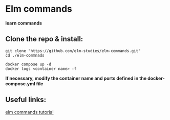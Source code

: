 # Elm commands

**learn commands**

## Clone the repo & install:

```
git clone "https://github.com/elm-studies/elm-commands.git"
cd ./elm-commnads

docker compose up -d
docker logs <container name> -f

```

**If necessary, modify the container name and ports defined in the docker-compose.yml file**

## Useful links:

[elm commands tutorial](https://www.tutorialspoint.com/elm/elm_commands.htm)
